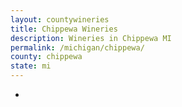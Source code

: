 ```yaml
---
layout: countywineries
title: Chippewa Wineries
description: Wineries in Chippewa MI
permalink: /michigan/chippewa/
county: chippewa
state: mi
---
```

-
